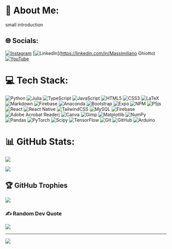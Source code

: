 # 💫 About Me:

small introduction

## 🌐 Socials:

[![Instagram](https://img.shields.io/badge/Instagram-%23E4405F.svg?logo=Instagram&logoColor=white)](https://instagram.com/mateMATTIci) [![LinkedIn](https://img.shields.io/badge/LinkedIn-%230077B5.svg?logo=linkedin&logoColor=white)](https://linkedin.com/in/Massimiliano Ghiotto) [![YouTube](https://img.shields.io/badge/YouTube-%23FF0000.svg?logo=YouTube&logoColor=white)](https://youtube.com/@UCriyKfaUh1k8QgyN8cCwx4A)

# 💻 Tech Stack:

![Python](https://img.shields.io/badge/python-3670A0?style=flat&logo=python)
![Julia](https://img.shields.io/badge/-Julia-9558B2?style=flat&logo=julia)
![TypeScript](https://img.shields.io/badge/typescript-%23007ACC.svg?style=flat&logo=typescript)
![JavaScript](https://img.shields.io/badge/javascript-%23323330.svg?style=flat&logo=javascript)
![HTML5](https://img.shields.io/badge/html5-%23E34F26.svg?style=flat&logo=html5)
![CSS3](https://img.shields.io/badge/css3-%231572B6.svg?style=flat&logo=css3)
![LaTeX](https://img.shields.io/badge/latex-%23008080.svg?style=flat&logo=latex)
![Markdown](https://img.shields.io/badge/markdown-%23000000.svg?style=flat&logo=markdown)
![Firebase](https://img.shields.io/badge/firebase-%23039BE5.svg?style=flat&logo=firebase)
![Anaconda](https://img.shields.io/badge/Anaconda-%2344A833.svg?style=flat&logo=anaconda)
![Bootstrap](https://img.shields.io/badge/bootstrap-%238511FA.svg?style=flat&logo=bootstrap)
![Expo](https://img.shields.io/badge/expo-1C1E24?style=flat&logo=expo)
![NPM](https://img.shields.io/badge/NPM-%23CB3837.svg?style=flat&logo=npm)
![P5js](https://img.shields.io/badge/p5.js-ED225D?style=flat&logo=p5.js)
![React](https://img.shields.io/badge/react-%2320232a.svg?style=flat&logo=react)
![React Native](https://img.shields.io/badge/react_native-%2320232a.svg?style=flat&logo=react)
![TailwindCSS](https://img.shields.io/badge/tailwindcss-%2338B2AC.svg?style=flat&logo=tailwind-css)
![MySQL](https://img.shields.io/badge/mysql-4479A1.svg?style=flat&logo=mysql)
![Firebase](https://img.shields.io/badge/firebase-a08021?style=flat&logo=firebase)
![Adobe Acrobat Reader](https://img.shields.io/badge/Adobe%20Acrobat%20Reader-EC1C24.svg?style=flat&logo=Adobe%20Acrobat%20Reader)j
![Canva](https://img.shields.io/badge/Canva-%2300C4CC.svg?style=flat&logo=Canva)
![Gimp](https://img.shields.io/badge/Gimp-657D8B?style=flat&logo=gimp)
![Matplotlib](https://img.shields.io/badge/Matplotlib-%23ffffff.svg?style=flat&logo=Matplotlib)
![NumPy](https://img.shields.io/badge/numpy-%23013243.svg?style=flat&logo=numpy)
![Pandas](https://img.shields.io/badge/pandas-%23150458.svg?style=flat&logo=pandas)
![PyTorch](https://img.shields.io/badge/PyTorch-%23EE4C2C.svg?style=flat&logo=PyTorch)
![Scipy](https://img.shields.io/badge/SciPy-%230C55A5.svg?style=flat&logo=scipy)
![TensorFlow](https://img.shields.io/badge/TensorFlow-%23FF6F00.svg?style=flat&logo=TensorFlow)
![Git](https://img.shields.io/badge/git-%23F05033.svg?style=flat&logo=git)
![GitHub](https://img.shields.io/badge/github-%23121011.svg?style=flat&logo=github)
![Arduino](https://img.shields.io/badge/-Arduino-00979D?style=flat&logo=Arduino)

# 📊 GitHub Stats:

![](https://github-readme-stats.vercel.app/api?username=MaxGhi8&theme=dark&hide_border=false&include_all_commits=false&count_private=true)<br/>

<!-- ![](https://github-readme-streak-stats.herokuapp.com/?user=MaxGhi8&theme=dark&hide_border=false)<br/> -->

![](https://github-readme-stats.vercel.app/api/top-langs/?username=MaxGhi8&theme=dark&hide_border=false&include_all_commits=false&count_private=true&layout=compact)

## 🏆 GitHub Trophies

![](https://github-profile-trophy.vercel.app/?username=MaxGhi8&theme=radical&no-frame=false&no-bg=true&margin-w=4)

### ✍️ Random Dev Quote

![](https://quotes-github-readme.vercel.app/api?type=horizontal&theme=radical)

---

[![](https://visitcount.itsvg.in/api?id=MaxGhi8&icon=0&color=0)](https://visitcount.itsvg.in)

<!-- Proudly created with GPRM ( https://gprm.itsvg.in ) -->

